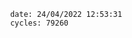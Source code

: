 

                date: 24/04/2022 12:53:31
                cycles: 79260

                         